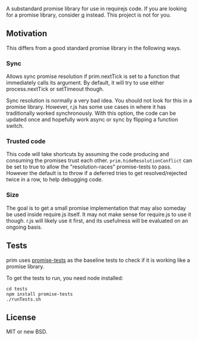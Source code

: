 A substandard promise library for use in requirejs code. If you are looking
for a promise library, consider [q](https://github.com/kriskowal/q) instead.
This project is not for you.

## Motivation

This differs from a good standard promise library in the following ways.

### Sync

Allows sync promise resolution if prim.nextTick is set to a function
that immediately calls its argument. By default, it will try to use
either process.nextTick or setTimeout though.

Sync resolution is normally a very bad idea. You should not look for this in a
promise library. However, r.js has some use cases in where
it has traditionally worked synchronously. With this option, the code can be
updated once and hopefully work async or sync by flipping a function switch.

### Trusted code

This code will take shortcuts by assuming the code producing and consuming
the promises trust each other. `prim.hideResolutionConflict` can be set to
true to allow the "resolution-races" promise-tests to pass. However the default
is to throw if a deferred tries to get resolved/rejected twice in a row, to help
debugging code.

### Size

The goal is to get a small promise implementation that may also someday be
used inside require.js itself. It may not make sense for require.js to use
it though. r.js will likely use it first, and its usefulness will be evaluated
on an ongoing basis.

## Tests

prim uses [promise-tests](https://github.com/domenic/promise-tests) as the
baseline tests to check if it is working like a promise library.

To get the tests to run, you need node installed:

    cd tests
    npm install promise-tests
    ./runTests.sh

## License

MIT or new BSD.
